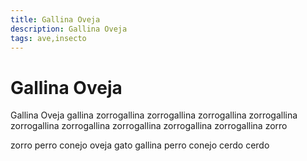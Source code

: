 ```yaml
---
title: Gallina Oveja
description: Gallina Oveja
tags: ave,insecto
---
```


# Gallina Oveja

Gallina Oveja gallina zorrogallina zorrogallina zorrogallina zorrogallina zorrogallina zorrogallina zorrogallina zorrogallina zorrogallina zorro

zorro perro conejo oveja gato gallina perro conejo cerdo cerdo